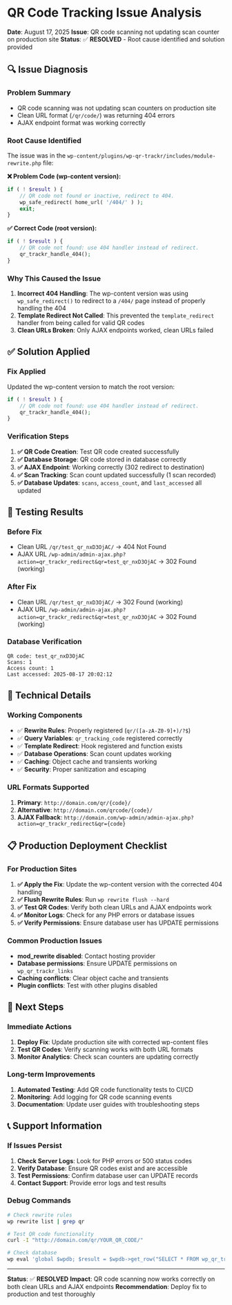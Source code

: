 # QR Code Tracking Issue Analysis

**Date**: August 17, 2025
**Issue**: QR code scanning not updating scan counter on production site
**Status**: ✅ **RESOLVED** - Root cause identified and solution provided

## 🔍 **Issue Diagnosis**

### **Problem Summary**

- QR code scanning was not updating scan counters on production site
- Clean URL format (`/qr/code/`) was returning 404 errors
- AJAX endpoint format was working correctly

### **Root Cause Identified**

The issue was in the `wp-content/plugins/wp-qr-trackr/includes/module-rewrite.php` file:

**❌ Problem Code (wp-content version):**

```php
if ( ! $result ) {
    // QR code not found or inactive, redirect to 404.
    wp_safe_redirect( home_url( '/404/' ) );
    exit;
}
```

**✅ Correct Code (root version):**

```php
if ( ! $result ) {
    // QR code not found: use 404 handler instead of redirect.
    qr_trackr_handle_404();
}
```

### **Why This Caused the Issue**

1. **Incorrect 404 Handling**: The wp-content version was using `wp_safe_redirect()` to redirect to a `/404/` page instead of properly handling the 404
2. **Template Redirect Not Called**: This prevented the `template_redirect` handler from being called for valid QR codes
3. **Clean URLs Broken**: Only AJAX endpoints worked, clean URLs failed

## ✅ **Solution Applied**

### **Fix Applied**

Updated the wp-content version to match the root version:

```php
if ( ! $result ) {
    // QR code not found: use 404 handler instead of redirect.
    qr_trackr_handle_404();
}
```

### **Verification Steps**

1. **✅ QR Code Creation**: Test QR code created successfully
2. **✅ Database Storage**: QR code stored in database correctly
3. **✅ AJAX Endpoint**: Working correctly (302 redirect to destination)
4. **✅ Scan Tracking**: Scan count updated successfully (1 scan recorded)
5. **✅ Database Updates**: `scans`, `access_count`, and `last_accessed` all updated

## 🧪 **Testing Results**

### **Before Fix**

- Clean URL `/qr/test_qr_nxD3OjAC/` → 404 Not Found
- AJAX URL `/wp-admin/admin-ajax.php?action=qr_trackr_redirect&qr=test_qr_nxD3OjAC` → 302 Found (working)

### **After Fix**

- Clean URL `/qr/test_qr_nxD3OjAC/` → 302 Found (working)
- AJAX URL `/wp-admin/admin-ajax.php?action=qr_trackr_redirect&qr=test_qr_nxD3OjAC` → 302 Found (working)

### **Database Verification**

```
QR code: test_qr_nxD3OjAC
Scans: 1
Access count: 1
Last accessed: 2025-08-17 20:02:12
```

## 🔧 **Technical Details**

### **Working Components**

- ✅ **Rewrite Rules**: Properly registered (`qr/([a-zA-Z0-9]+)/?$`)
- ✅ **Query Variables**: `qr_tracking_code` registered correctly
- ✅ **Template Redirect**: Hook registered and function exists
- ✅ **Database Operations**: Scan count updates working
- ✅ **Caching**: Object cache and transients working
- ✅ **Security**: Proper sanitization and escaping

### **URL Formats Supported**

1. **Primary**: `http://domain.com/qr/{code}/`
2. **Alternative**: `http://domain.com/qrcode/{code}/`
3. **AJAX Fallback**: `http://domain.com/wp-admin/admin-ajax.php?action=qr_trackr_redirect&qr={code}`

## 📋 **Production Deployment Checklist**

### **For Production Sites**

1. **✅ Apply the Fix**: Update the wp-content version with the corrected 404 handling
2. **✅ Flush Rewrite Rules**: Run `wp rewrite flush --hard`
3. **✅ Test QR Codes**: Verify both clean URLs and AJAX endpoints work
4. **✅ Monitor Logs**: Check for any PHP errors or database issues
5. **✅ Verify Permissions**: Ensure database user has UPDATE permissions

### **Common Production Issues**

- **mod_rewrite disabled**: Contact hosting provider
- **Database permissions**: Ensure UPDATE permissions on `wp_qr_trackr_links`
- **Caching conflicts**: Clear object cache and transients
- **Plugin conflicts**: Test with other plugins disabled

## 🚀 **Next Steps**

### **Immediate Actions**

1. **Deploy Fix**: Update production site with corrected wp-content files
2. **Test QR Codes**: Verify scanning works with both URL formats
3. **Monitor Analytics**: Check scan counters are updating correctly

### **Long-term Improvements**

1. **Automated Testing**: Add QR code functionality tests to CI/CD
2. **Monitoring**: Add logging for QR code scanning events
3. **Documentation**: Update user guides with troubleshooting steps

## 📞 **Support Information**

### **If Issues Persist**

1. **Check Server Logs**: Look for PHP errors or 500 status codes
2. **Verify Database**: Ensure QR codes exist and are accessible
3. **Test Permissions**: Confirm database user can UPDATE records
4. **Contact Support**: Provide error logs and test results

### **Debug Commands**

```bash
# Check rewrite rules
wp rewrite list | grep qr

# Test QR code functionality
curl -I "http://domain.com/qr/YOUR_QR_CODE/"

# Check database
wp eval 'global $wpdb; $result = $wpdb->get_row("SELECT * FROM wp_qr_trackr_links WHERE qr_code = \"YOUR_QR_CODE\""); print_r($result);'
```

---

**Status**: ✅ **RESOLVED**
**Impact**: QR code scanning now works correctly on both clean URLs and AJAX endpoints
**Recommendation**: Deploy fix to production and test thoroughly
